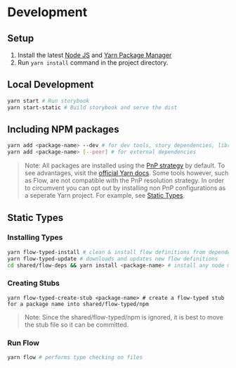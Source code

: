 # Development

## Setup

1. Install the latest [Node JS](https://nodejs.org/) and [Yarn Package Manager](https://yarnpkg.com/)
2. Run `yarn install` command in the project directory.

## Local Development

```sh
yarn start # Run storybook
yarn start-static # Build storybook and serve the dist
```

## Including NPM packages

```sh
yarn add <package-name> --dev # for dev tools, story dependencies, libraries to be bundled
yarn add <package-name> [--peer] # for external dependencies
```

> Note: All packages are installed using the [PnP strategy](https://yarnpkg.com/features/pnp) by default. To see advantages, visit the [official Yarn docs](https://yarnpkg.com/features/pnp#the-node_modules-problem). Some tools however, such as Flow, are not compatible with the PnP resolution strategy. In order to circumvent you can opt out by installing non PnP configurations as a seperate Yarn project. For example, see [Static Types](#static-types).

## Static Types

### Installing Types

```sh
yarn flow-typed-install # clean & install flow definitions from dependencies and peerDependencies
yarn flow-typed-update # downloads and updates new flow definitions
cd shared/flow-deps && yarn install <package-name> # install any node modules that flow cannot resolve with PnP strategy
```

### Creating Stubs

```
yarn flow-typed-create-stub <package-name> # create a flow-typed stub for a package name into shared/flow-typed/npm
```

> Note: Since the shared/flow-typed/npm is ignored, it is best to move the stub file so it can be committed.

### Run Flow

```sh
yarn flow # performs type checking on files
```
